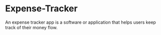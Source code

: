 # Expense-Tracker
An expense tracker app is a software or application that helps users keep track of their money flow.
